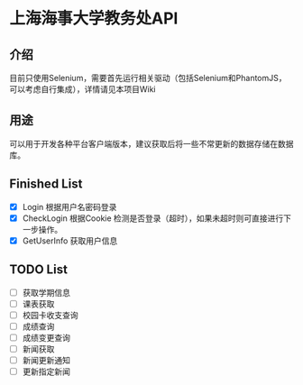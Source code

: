 # 上海海事大学教务处API

## 介绍

目前只使用Selenium，需要首先运行相关驱动（包括Selenium和PhantomJS，可以考虑自行集成），详情请见本项目Wiki

## 用途
可以用于开发各种平台客户端版本，建议获取后将一些不常更新的数据存储在数据库。

## Finished List
- [x] Login 根据用户名密码登录
- [x] CheckLogin 根据Cookie 检测是否登录（超时），如果未超时则可直接进行下一步操作。
- [x] GetUserInfo 获取用户信息

## TODO List
- [ ] 获取学期信息
- [ ] 课表获取
- [ ] 校园卡收支查询
- [ ] 成绩查询
- [ ] 成绩变更查询
- [ ] 新闻获取
- [ ] 新闻更新通知
- [ ] 更新指定新闻
